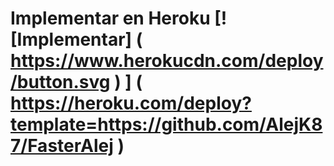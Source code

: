 # Implementar en Heroku [! [Implementar] ( https://www.herokucdn.com/deploy/button.svg ) ] ( https://heroku.com/deploy?template=https://github.com/AlejK87/FasterAlej )

